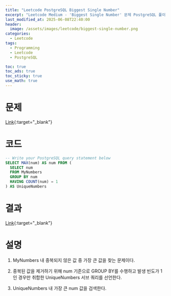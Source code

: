```yaml
---
title: "Leetcode PostgreSQL Biggest Single Number"
excerpt: "Leetcode Medium - 'Biggest Single Number' 문제 PostgreSQL 풀이"
last_modified_at: 2025-06-08T22:40:00
header:
  image: /assets/images/leetcode/biggest-single-number.png
categories:
  - Leetcode
tags:
  - Programming
  - Leetcode
  - PostgreSQL

toc: true
toc_ads: true
toc_sticky: true
use_math: true
---
```

# 문제
[Link](https://leetcode.com/problems/biggest-single-number/){:target="_blank"}

# 코드
```sql
-- Write your PostgreSQL query statement below
SELECT MAX(num) AS num FROM (
  SELECT num
  FROM MyNumbers
  GROUP BY num
  HAVING COUNT(num) = 1
) AS UniqueNumbers
```

# 결과
[Link](https://leetcode.com/problems/biggest-single-number/submissions/1657689296/){:target="_blank"}

# 설명
1. MyNumbers 내 중복되지 않은 값 중 가장 큰 값을 찾는 문제이다.

2. 중복된 값을 제거하기 위해 num 기준으로 GROUP BY를 수행하고 발생 빈도가 1인 경우만 취합한 UniqueNumbers 서브 쿼리를 선언한다.

3. UniqueNumbers 내 가장 큰 num 값을 검색한다.